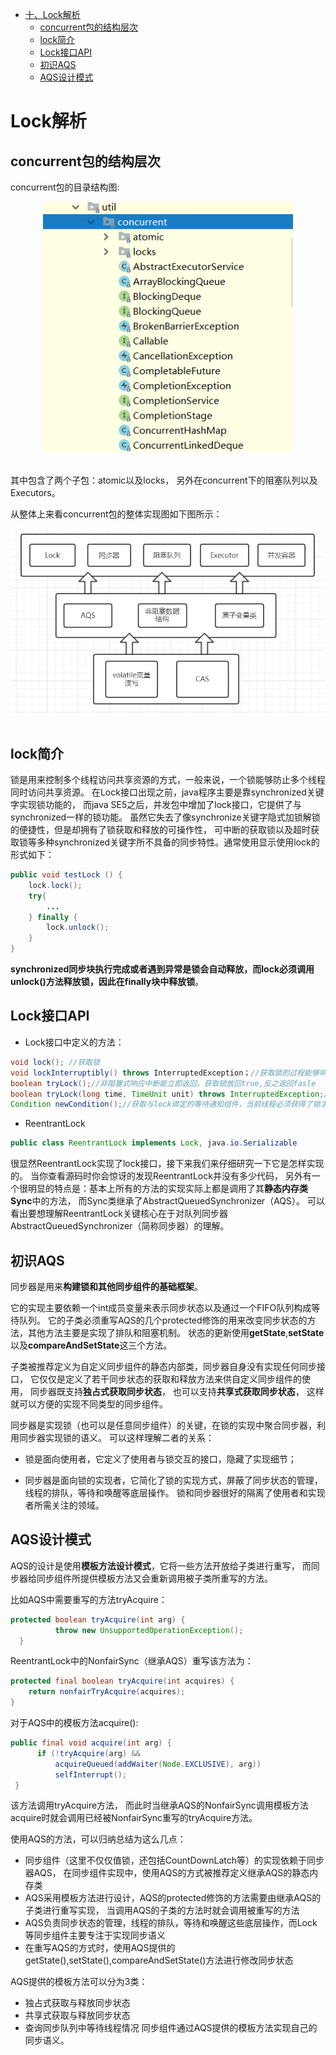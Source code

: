 <!-- GFM-TOC -->
* [十、Lock解析](#Lock解析)
    * [concurrent包的结构层次](#concurrent包的结构层次)
    * [lock简介](#lock简介)
    * [Lock接口API](#Lock接口API)
    * [初识AQS](#初识AQS)
    * [AQS设计模式](#AQS设计模式)
<!-- GFM-TOC -->
# Lock解析
## concurrent包的结构层次
concurrent包的目录结构图:

<div align="center"> <img src="pics//09_00.png" width="400"/> </div><br>

其中包含了两个子包：atomic以及locks，
另外在concurrent下的阻塞队列以及Executors。

从整体上来看concurrent包的整体实现图如下图所示：

<div align="center"> <img src="pics//09_01.png" width="600"/> </div><br>

## lock简介
锁是用来控制多个线程访问共享资源的方式，一般来说，一个锁能够防止多个线程同时访问共享资源。
在Lock接口出现之前，java程序主要是靠synchronized关键字实现锁功能的，
而java SE5之后，并发包中增加了lock接口，它提供了与synchronized一样的锁功能。
虽然它失去了像synchronize关键字隐式加锁解锁的便捷性，但是却拥有了锁获取和释放的可操作性，
可中断的获取锁以及超时获取锁等多种synchronized关键字所不具备的同步特性。通常使用显示使用lock的形式如下：

```java
public void testLock () {
    lock.lock();
    try{
        ...
    } finally {
        lock.unlock();
    }
}
```
**synchronized同步块执行完成或者遇到异常是锁会自动释放，而lock必须调用unlock()方法释放锁，因此在finally块中释放锁**。

## Lock接口API
- Lock接口中定义的方法：
```java
void lock(); //获取锁 
void lockInterruptibly() throws InterruptedException；//获取锁的过程能够响应中断
boolean tryLock();//非阻塞式响应中断能立即返回，获取锁放回true,反之返回fasle 
boolean tryLock(long time, TimeUnit unit) throws InterruptedException;//超时获取锁，在超时内或者未中断的情况下能够获取锁
Condition newCondition();//获取与lock绑定的等待通知组件，当前线程必须获得了锁才能进行等待，进行等待时会先释放锁，当再次获取锁时才能从等待中返回
```
- ReentrantLock
```java
public class ReentrantLock implements Lock, java.io.Serializable
```
很显然ReentrantLock实现了lock接口，接下来我们来仔细研究一下它是怎样实现的。
当你查看源码时你会惊讶的发现ReentrantLock并没有多少代码，
另外有一个很明显的特点是：基本上所有的方法的实现实际上都是调用了其**静态内存类Sync**中的方法，
而Sync类继承了AbstractQueuedSynchronizer（AQS）。
可以看出要想理解ReentrantLock关键核心在于对队列同步器AbstractQueuedSynchronizer（简称同步器）的理解。

## 初识AQS
同步器是用来**构建锁和其他同步组件的基础框架**。

它的实现主要依赖一个int成员变量来表示同步状态以及通过一个FIFO队列构成等待队列。
它的子类必须重写AQS的几个protected修饰的用来改变同步状态的方法，其他方法主要是实现了排队和阻塞机制。
状态的更新使用**getState**,**setState**以及**compareAndSetState**这三个方法。

子类被推荐定义为自定义同步组件的静态内部类，同步器自身没有实现任何同步接口，
它仅仅是定义了若干同步状态的获取和释放方法来供自定义同步组件的使用，
同步器既支持**独占式获取同步状态**，
也可以支持**共享式获取同步状态**，
这样就可以方便的实现不同类型的同步组件。

同步器是实现锁（也可以是任意同步组件）的关键，在锁的实现中聚合同步器，利用同步器实现锁的语义。
可以这样理解二者的关系：

- 锁是面向使用者，它定义了使用者与锁交互的接口，隐藏了实现细节；

- 同步器是面向锁的实现者，它简化了锁的实现方式，屏蔽了同步状态的管理，线程的排队，等待和唤醒等底层操作。
锁和同步器很好的隔离了使用者和实现者所需关注的领域。

## AQS设计模式
AQS的设计是使用**模板方法设计模式**，它将一些方法开放给子类进行重写，
而同步器给同步组件所提供模板方法又会重新调用被子类所重写的方法。

比如AQS中需要重写的方法tryAcquire：
```java
protected boolean tryAcquire(int arg) {
          throw new UnsupportedOperationException();
  }
```

ReentrantLock中的NonfairSync（继承AQS）重写该方法为：

```java
protected final boolean tryAcquire(int acquires) {
    return nonfairTryAcquire(acquires);
}
```

对于AQS中的模板方法acquire():
```java
public final void acquire(int arg) {
      if (!tryAcquire(arg) &&
          acquireQueued(addWaiter(Node.EXCLUSIVE), arg))
          selfInterrupt();
 }
```
该方法调用tryAcquire方法，
而此时当继承AQS的NonfairSync调用模板方法acquire时就会调用已经被NonfairSync重写的tryAcquire方法。
   
使用AQS的方法，可以归纳总结为这么几点：

- 同步组件（这里不仅仅值锁，还包括CountDownLatch等）的实现依赖于同步器AQS，
在同步组件实现中，使用AQS的方式被推荐定义继承AQS的静态内存类
- AQS采用模板方法进行设计，AQS的protected修饰的方法需要由继承AQS的子类进行重写实现，
当调用AQS的子类的方法时就会调用被重写的方法
- AQS负责同步状态的管理，线程的排队，等待和唤醒这些底层操作，而Lock等同步组件主要专注于实现同步语义
- 在重写AQS的方式时，使用AQS提供的getState(),setState(),compareAndSetState()方法进行修改同步状态

AQS提供的模板方法可以分为3类：

- 独占式获取与释放同步状态
- 共享式获取与释放同步状态
- 查询同步队列中等待线程情况
同步组件通过AQS提供的模板方法实现自己的同步语义。